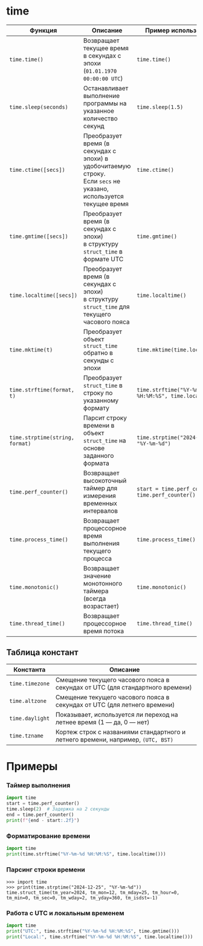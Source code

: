 # time

| Функция                         | Описание                                                                                                             | Пример использования                                           |
|---------------------------------|----------------------------------------------------------------------------------------------------------------------|----------------------------------------------------------------|
| `time.time()`                   | Возвращает текущее время в секундах с эпохи (`01.01.1970 00:00:00 UTC`)                                              | `time.time()`                                                  |
| `time.sleep(seconds)`           | Останавливает выполнение программы на указанное количество секунд                                                    | `time.sleep(1.5)`                                              |
| `time.ctime([secs])`            | Преобразует время (в секундах с эпохи) в удобочитаемую строку.<br>Если `secs` не указано, используется текущее время | `time.ctime()`                                                 |
| `time.gmtime([secs])`           | Преобразует время (в секундах с эпохи)<br>в структуру `struct_time` в формате UTC                                    | `time.gmtime()`                                                |
| `time.localtime([secs])`        | Преобразует время (в секундах с эпохи)<br>в структуру `struct_time` для текущего часового пояса                      | `time.localtime()`                                             |
| `time.mktime(t)`                | Преобразует объект `struct_time` обратно в секунды с эпохи                                                           | `time.mktime(time.localtime())`                                |
| `time.strftime(format, t)`      | Преобразует `struct_time` в строку по указанному формату                                                             | `time.strftime("%Y-%m-%d %H:%M:%S", time.localtime())`         |
| `time.strptime(string, format)` | Парсит строку времени в объект `struct_time` на основе заданного формата                                             | `time.strptime("2024-12-25", "%Y-%m-%d")`                      |
| `time.perf_counter()`           | Возвращает высокоточный таймер для измерения временных интервалов                                                    | `start = time.perf_counter()`<br>`time.perf_counter() - start` |
| `time.process_time()`           | Возвращает процессорное время выполнения текущего процесса                                                           | `time.process_time()`                                          |
| `time.monotonic()`              | Возвращает значение монотонного таймера (всегда возрастает)                                                          | `time.monotonic()`                                             |
| `time.thread_time()`            | Возвращает процессорное время потока                                                                                 | `time.thread_time()`                                           |

## Таблица констант

| Константа       | Описание                                                                         |
|-----------------|----------------------------------------------------------------------------------|
| `time.timezone` | Смещение текущего часового пояса в секундах от UTC (для стандартного времени)    |
| `time.altzone`  | Смещение текущего часового пояса в секундах от UTC (для летнего времени)         |
| `time.daylight` | Показывает, используется ли переход на летнее время (1 — да, 0 — нет)            |
| `time.tzname`   | Кортеж строк с названиями стандартного и летнего времени, например, `(UTC, BST)` |

# Примеры

### Таймер выполнения
```python
import time
start = time.perf_counter()
time.sleep(2)  # Задержка на 2 секунды
end = time.perf_counter()
print(f"{end - start:.2f}")
```

### Форматирование времени
```python
import time
print(time.strftime("%Y-%m-%d %H:%M:%S", time.localtime()))
```

### Парсинг строки времени
```pycon
>>> import time
>>> print(time.strptime("2024-12-25", "%Y-%m-%d"))
time.struct_time(tm_year=2024, tm_mon=12, tm_mday=25, tm_hour=0, tm_min=0, tm_sec=0, tm_wday=2, tm_yday=360, tm_isdst=-1)
```

### Работа с UTC и локальным временем
```python
import time
print("UTC:", time.strftime("%Y-%m-%d %H:%M:%S", time.gmtime()))
print("Local:", time.strftime("%Y-%m-%d %H:%M:%S", time.localtime()))
```
